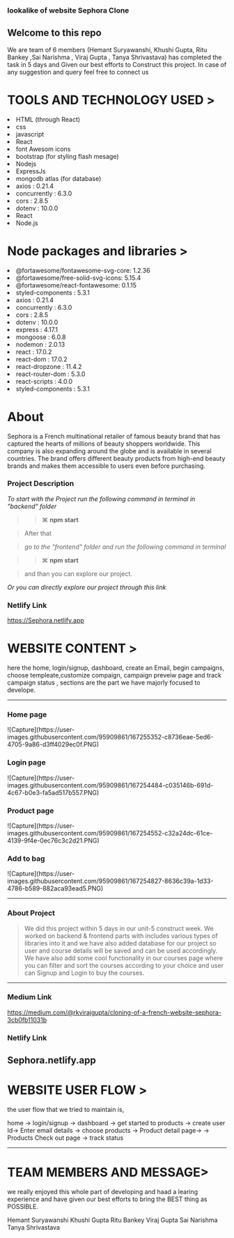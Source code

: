 ###  lookalike of website <span>Sephora Clone<span>

 <h2>Welcome to this repo</h2>
 We are team of 6 members (Hemant Suryawanshi, Khushi Gupta, Ritu Bankey ,Sai Narishma , Viraj Gupta , Tanya Shrivastava) has completed the task in 5 days and Given our best efforts to Construct this project.
In case of any suggestion and query feel free to connect us
 
 
 <h1>TOOLS AND TECHNOLOGY USED ></h1>
  <li>HTML (through React)</li>
     <li>css</li>
<li>javascript</li>  
<li>React</li>
<li>font Awesom icons</li>
<li>bootstrap (for styling flash mesage)</li>
<li>Nodejs</li>
<li>ExpressJs</li>
<li>mongodb atlas (for database)</li>
<li>axios : 0.21.4</li>
<li>concurrently : 6.3.0</li>
<li>cors : 2.8.5</li>
<li>dotenv : 10.0.0</li>
 <li>React</li>
 <li>Node.js</li>

 
 
  <h1>Node packages and libraries ></h1>
  <li>@fortawesome/fontawesome-svg-core: 1.2.36</li>
 <li>@fortawesome/free-solid-svg-icons: 5.15.4</li>
<li>@fortawesome/react-fontawesome: 0.1.15</li>  
  <li>styled-components : 5.3.1</li>
<li> axios : 0.21.4</li>
 <li>concurrently : 6.3.0</li>
 <li>cors : 2.8.5</li>
<li>dotenv : 10.0.0</li>
 <li>express : 4.17.1</li>
 <li>mongoose : 6.0.8</li>
<li>nodemon : 2.0.13</li>
 <li>react : 17.0.2</li>
 <li>react-dom : 17.0.2</li>
 <li>react-dropzone : 11.4.2</li>
 <li>react-router-dom : 5.3.0</li>
 <li>react-scripts : 4.0.0</li>
 <li>styled-components : 5.3.1</li>
 
 
 
 <h1>About </h1>
Sephora is a French multinational retailer of famous beauty brand that has captured the hearts of millions of beauty shoppers worldwide. This company is also expanding around the globe and is available in several countries. The brand offers different beauty products from high-end beauty brands and makes them accessible to users even before purchasing.


### Project Description

_To start with the Project run the following command in terminal in "backend" folder_

> > ⌘ **npm start**

> After that 

> _go to the "frontend" folder and run the following command in terminal_
 
> > ⌘ **npm start**

>   and than you can explore our project.

_Or you can directly explore our project through this link_

### Netlify Link
https://Sephora.netlify.app
 
 <h1>WEBSITE CONTENT ></h1>
here the home, login/signup, dashboard, create an Email, begin campaigns, choose templeate,customize
compaign, campaign preveiw page and track campaign status , sections are the part we have majorly focused to develope.
 
 ----
 <h3>Home page</h3>
  ![Capture](https://user-images.githubusercontent.com/95909861/167255352-c8736eae-5ed6-4705-9a86-d3ff4029ec0f.PNG)

 
 <h3>Login page</h3>
 ![Capture](https://user-images.githubusercontent.com/95909861/167254484-c035146b-691d-4c67-b0e3-fa5ad517b557.PNG)
 
  <h3>Product page</h3>
 ![Capture](https://user-images.githubusercontent.com/95909861/167254552-c32a24dc-61ce-4139-9f4e-0ec76c3c2d21.PNG)
 
 <h3>Add to bag</h3>
 ![Capture](https://user-images.githubusercontent.com/95909861/167254827-8636c39a-1d33-4786-b589-882aca93ead5.PNG)
 
 -------

### About Project

> We did this project within 5 days in our unit-5 construct week. We worked on backend & frontend parts with includes various types of libraries into it and we have also added database for our project so user and course details will be saved and can be used accordingly. We have also add some cool functionality in our courses page where you can filter and sort the courses according to your choice and user can Signup and Login to buy the courses.

---

### Medium Link

https://medium.com/@rkvirajgupta/cloning-of-a-french-website-sephora-3cb0fb11031b




### Netlify Link

Sephora.netlify.app
 ------
 <h1>WEBSITE USER FLOW ></h1>
the user flow that we tried to maintain is,

home -> login/signup -> dashboard -> get started to products -> create user Id-> Enter email details -> choose products -> Product detail page-> -> Products Check out page -> track status 
 
----
 <h1>TEAM MEMBERS AND MESSAGE></h1>
we really enjoyed this whole part of developing and haad a learing experience and have given our best efforts to bring the BEST thing as POSSIBLE.

Hemant Suryawanshi
 Khushi Gupta
 Ritu Bankey 
 Viraj Gupta
 Sai Narishma 
 Tanya Shrivastava
